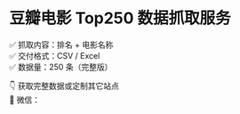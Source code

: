 # 豆瓣电影 Top250 数据抓取服务

✅ 抓取内容：排名 + 电影名称  
✅ 交付格式：CSV / Excel  
✅ 数据量：250 条（完整版）  

👇 获取完整数据或定制其它站点  
📱 微信：
